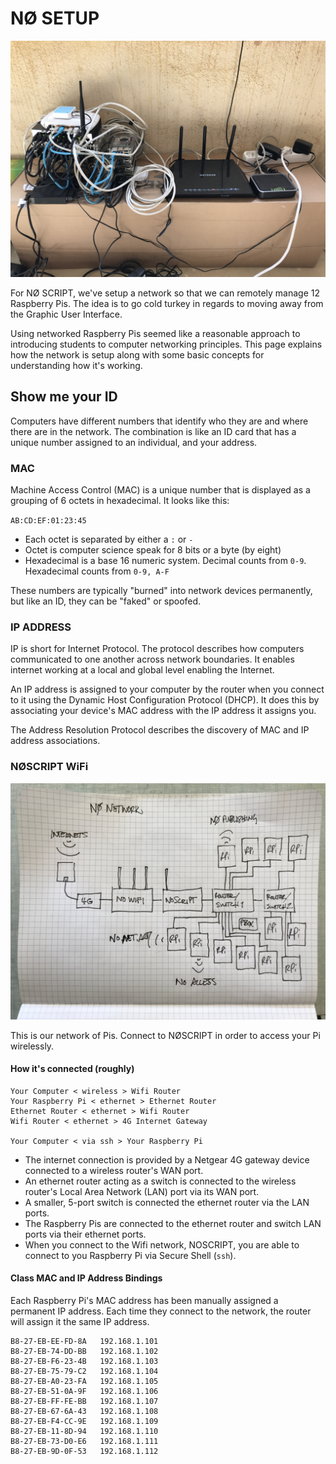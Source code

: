 # NØ SETUP

![](../images/network_001.jpg)

For NØ SCRIPT, we've setup a network so that we can remotely manage 12 Raspberry Pis. The idea is to go cold turkey in regards to moving away from the Graphic User Interface.

Using networked Raspberry Pis seemed like a reasonable approach to introducing students to computer networking principles. This page explains how the network is setup along with some basic concepts for understanding how it's working.

## Show me your ID

Computers have different numbers that identify who they are and where there are in the network. The combination is like an ID card that has a unique number assigned to an individual, and your address.

### MAC

Machine Access Control (MAC) is a unique number that is displayed as a grouping of 6 octets in hexadecimal. It looks like this:

`AB:CD:EF:01:23:45`

* Each octet is separated by either a `:` or `-`
* Octet is computer science speak for 8 bits or a byte (by eight)
* Hexadecimal is a base 16 numeric system. Decimal counts from `0-9`. Hexadecimal counts from `0-9, A-F`

These numbers are typically "burned" into network devices permanently, but like an ID, they can be "faked" or spoofed.

### IP ADDRESS

IP is short for Internet Protocol. The protocol describes how computers communicated to one another across network boundaries. It enables internet working at a local and global level enabling the Internet.

An IP address is assigned to your computer by the router when you connect to it using the Dynamic Host Configuration Protocol (DHCP). It does this by associating your device's MAC address with the IP address it assigns you.

The Address Resolution Protocol describes the discovery of MAC and IP address associations.

### NØSCRIPT WiFi

![](../images/network_003.jpg)

This is our network of Pis. Connect to NØSCRIPT in order to access your Pi wirelessly.

#### How it's connected (roughly)

```
Your Computer < wireless > Wifi Router
Your Raspberry Pi < ethernet > Ethernet Router
Ethernet Router < ethernet > Wifi Router
Wifi Router < ethernet > 4G Internet Gateway

Your Computer < via ssh > Your Raspberry Pi
```
 
* The internet connection is provided by a Netgear 4G gateway device connected to a wireless router's WAN port.
* An ethernet router acting as a switch is connected to the wireless router's Local Area Network (LAN) port via its WAN port.
* A smaller, 5-port switch is connected the ethernet router via the LAN ports.
* The Raspberry Pis are connected to the ethernet router and switch LAN ports via their ethernet ports.
* When you connect to the Wifi network, NOSCRIPT, you are able to connect to you Raspberry Pi via Secure Shell (`ssh`).

#### Class MAC and IP Address Bindings

Each Raspberry Pi's MAC address has been manually assigned a permanent IP address. Each time they connect to the network, the router will assign it the same IP address.

```
B8-27-EB-EE-FD-8A	192.168.1.101		
B8-27-EB-74-DD-BB	192.168.1.102		
B8-27-EB-F6-23-4B	192.168.1.103		
B8-27-EB-75-79-C2	192.168.1.104		
B8-27-EB-A0-23-FA	192.168.1.105		
B8-27-EB-51-0A-9F	192.168.1.106		
B8-27-EB-FF-FE-BB	192.168.1.107		
B8-27-EB-67-6A-43	192.168.1.108		
B8-27-EB-F4-CC-9E	192.168.1.109		
B8-27-EB-11-8D-94	192.168.1.110		
B8-27-EB-73-D0-E6	192.168.1.111		
B8-27-EB-9D-0F-53	192.168.1.112		
```